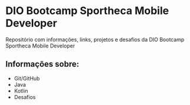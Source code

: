 # DIO Bootcamp Sportheca Mobile Developer
Repositório com informações, links, projetos e desafios da DIO Bootcamp Sportheca Mobile Developer 

## Informações sobre: 
 - Git/GitHub
 - Java
 - Kotlin
 - Desafios
